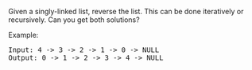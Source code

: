 Given a singly-linked list, reverse the list. This can be done iteratively or recursively. Can you get both solutions?

Example:
<pre>
Input: 4 -> 3 -> 2 -> 1 -> 0 -> NULL
Output: 0 -> 1 -> 2 -> 3 -> 4 -> NULL
</pre>